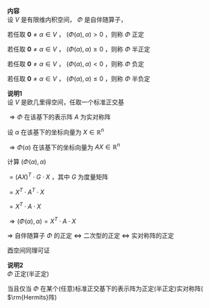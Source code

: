 **内容**    
设 $V$ 是有限维内积空间， $\Phi$ 是自伴随算子，    
    
若任取 $\mathbf0\neq\alpha\in V$ ， $(\Phi(\alpha),\alpha)>0$ ，则称 $\Phi$ 正定    
    
若任取 $\mathbf0\neq\alpha\in V$ ， $(\Phi(\alpha),\alpha)\geq0$ ，则称 $\Phi$ 半正定    
    
若任取 $\mathbf0\neq\alpha\in V$ ， $(\Phi(\alpha),\alpha)<0$ ，则称 $\Phi$ 负定    
    
若任取 $\mathbf0\neq\alpha\in V$ ， $(\Phi(\alpha),\alpha)\leq0$ ，则称 $\Phi$ 半负定    
    
**说明1**    
设 $V$ 是欧几里得空间，任取一个标准正交基    
    
 $\Rightarrow\Phi$ 在该基下的表示阵 $A$ 为实对称阵    
    
设 $\alpha$ 在该基下的坐标向量为 $X\in\mathbb{R}^n$     
    
 $\Rightarrow\Phi(\alpha)$ 在该基下的坐标向量为 $AX\in\mathbb{R}^n$     
    
计算 $(\Phi(\alpha),\alpha)$     
    
 $=(AX)^T\cdot G\cdot X$ ，其中 $G$ 为度量矩阵    
    
 $=X^T\cdot A^T\cdot X$     
    
 $=X^T\cdot A\cdot X$     
    
 $\Rightarrow(\Phi(\alpha),\alpha)=X^T\cdot A\cdot X$     
    
 $\Rightarrow$ 自伴随算子 $\Phi$ 的正定 $\iff$ 二次型的正定 $\iff$ 实对称阵的正定    
    
酉空间同理可证    
    
**说明2**    
 $\Phi$ 正定(半正定)    
    
当且仅当 $\Phi$ 在某个(任意)标准正交基下的表示阵为正定(半正定)实对称阵( $\rm{Hermits}阵)    
